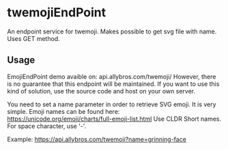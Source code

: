 # twemojiEndPoint
An endpoint service for twemoji. Makes possible to get svg file with name. Uses GET method.

## Usage
EmojiEndPoint demo avaible on: api.allybros.com/twemoji/
However, there is no guarantee that this endpoint will be maintained. If you want to use this kind of solution, use the source code and host on your own server.

You need to set a name parameter in order to retrieve SVG emoji. It is very simple.
Emoji names can be found here: https://unicode.org/emoji/charts/full-emoji-list.html
Use CLDR Short names. For space character, use '-'.

Example: https://api.allybros.com/twemoji?name=grinning-face
